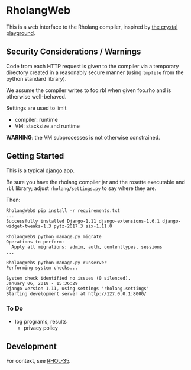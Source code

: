 # RholangWeb

This is a web interface to the Rholang compiler, inspired by
[the crystal playground][cr].

[cr]: https://play.crystal-lang.org/#/cr


## Security Considerations / Warnings

Code from each HTTP request is given to the compiler via a temporary
directory created in a reasonably secure manner (using `tmpfile` from
the python standard library).

We assume the compiler writes to foo.rbl when given foo.rho and is
otherwise well-behaved.

Settings are used to limit

  - compiler: runtime
  - VM: stacksize and runtime

**WARNING**: the VM subprocesses is not otherwise constrained.


## Getting Started

This is a typical [django][] app.

Be sure you have the rholang compiler jar and the rosette executable
and `rbl` library; adjust `rholang/settings.py` to say where they are.

Then:

```
RholangWeb$ pip install -r requirements.txt 
...
Successfully installed Django-1.11 django-extensions-1.6.1 django-widget-tweaks-1.3 pytz-2017.3 six-1.11.0

RholangWeb$ python manage.py migrate
Operations to perform:
  Apply all migrations: admin, auth, contenttypes, sessions
...

RholangWeb$ python manage.py runserver
Performing system checks...

System check identified no issues (0 silenced).
January 06, 2018 - 15:36:29
Django version 1.11, using settings 'rholang.settings'
Starting development server at http://127.0.0.1:8000/
```

[django]: https://www.djangoproject.com/


### To Do

  - log programs, results
    - privacy policy

## Development

For context, see [RHOL-35][].

[RHOL-35]: https://rchain.atlassian.net/projects/RHOL/issues/RHOL-35
